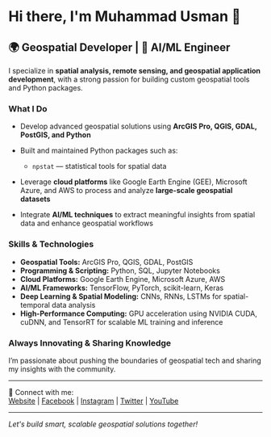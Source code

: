 # Hi there, I'm Muhammad Usman 👋

## 🌍 Geospatial Developer | 🤖 AI/ML Engineer

I specialize in **spatial analysis, remote sensing, and geospatial application development**, with a strong passion for building custom geospatial tools and Python packages.

### What I Do
- Develop advanced geospatial solutions using **ArcGIS Pro, QGIS, GDAL, PostGIS, and Python**
- Built and maintained Python packages such as:
  - `npstat` — statistical tools for spatial data  

- Leverage **cloud platforms** like Google Earth Engine (GEE), Microsoft Azure, and AWS to process and analyze **large-scale geospatial datasets**
- Integrate **AI/ML techniques** to extract meaningful insights from spatial data and enhance geospatial workflows

### Skills & Technologies
- **Geospatial Tools:** ArcGIS Pro, QGIS, GDAL, PostGIS  
- **Programming & Scripting:** Python, SQL, Jupyter Notebooks  
- **Cloud Platforms:** Google Earth Engine, Microsoft Azure, AWS  
- **AI/ML Frameworks:** TensorFlow, PyTorch, scikit-learn, Keras  
- **Deep Learning & Spatial Modeling:** CNNs, RNNs, LSTMs for spatial-temporal data analysis  
- **High-Performance Computing:** GPU acceleration using NVIDIA CUDA, cuDNN, and TensorRT for scalable ML training and inference  

### Always Innovating & Sharing Knowledge
I’m passionate about pushing the boundaries of geospatial tech and sharing my insights with the community.

---

📍 Connect with me:  
[Website](https://OsAfzal.me) | [Facebook](https://facebook.com/OsAfzal) | [Instagram](https://instagram.com/OsAfzal) | [Twitter](https://twitter.com/OsAfzal) | [YouTube](https://youtube.com/OsAfzal)

---

*Let's build smart, scalable geospatial solutions together!*
